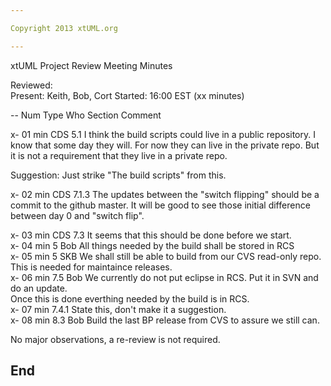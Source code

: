 ```yaml
---

Copyright 2013 xtUML.org

---
```


xtUML Project Review Meeting Minutes

Reviewed:  
Present:  Keith, Bob, Cort
Started:  16:00 EST (xx minutes)

-- Num Type  Who       Section  Comment

x- 01  min  CDS   5.1   I think the build scripts could live 
in a public repository.  I know that some day they will.  For now 
they can live in the private repo.  But it is not a 
requirement that they live in a private repo.

Suggestion: Just strike "The build scripts" from this.  

x- 02  min   CDS  7.1.3    The updates between the "switch flipping" 
should be a commit to the github master.  It will be good to see 
those initial difference between day 0 and "switch flip".  

x- 03  min   CDS 7.3   It seems that this should be done before we start.  
x- 04  min  5 Bob      All things needed by the build shall be stored in RCS  
x- 05  min  5 SKB      We shall still be able to build from our CVS read-only repo.
                       This is needed for maintaince releases.  
x- 06  min  7.5 Bob    We currently do not put eclipse in RCS.  Put it in SVN and do an update.  
                       Once this is done everthing needed by the build is in RCS.  
x- 07  min  7.4.1      State this, don't make it a suggestion.  
x- 08  min  8.3  Bob   Build the last BP release from CVS to assure we still can.  

   
No major observations, a re-review is not required.


End
---
